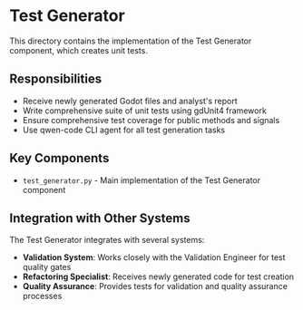 # Test Generator

This directory contains the implementation of the Test Generator component, which creates unit tests.

## Responsibilities

- Receive newly generated Godot files and analyst's report
- Write comprehensive suite of unit tests using gdUnit4 framework
- Ensure comprehensive test coverage for public methods and signals
- Use qwen-code CLI agent for all test generation tasks

## Key Components

- `test_generator.py` - Main implementation of the Test Generator component

## Integration with Other Systems

The Test Generator integrates with several systems:

- **Validation System**: Works closely with the Validation Engineer for test quality gates
- **Refactoring Specialist**: Receives newly generated code for test creation
- **Quality Assurance**: Provides tests for validation and quality assurance processes
